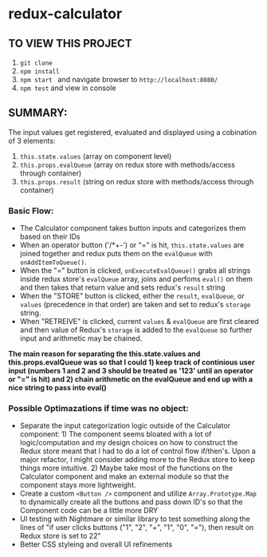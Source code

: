 # redux-calculator

## TO VIEW THIS PROJECT
1. `git clone `
2. `npm install`
3. `npm start ` and navigate browser to `http://localhost:8080/`
4. `npm test` and view in console


## SUMMARY: 

The input values get registered, evaluated and displayed using a cobination of 3 elements:
1. `this.state.values` (array on component level)
2. `this.props.evalQueue` (array on redux store with methods/access through container)
3. `this.props.result` (string on redux store with methods/access through container)

### Basic Flow: 
- The Calculator component takes button inputs and categorizes them based on their IDs
- When an operator button ('/*+-') or "=" is hit, `this.state.values` are joined together and redux puts them on the `evalQueue` with `onAddItemToQueue()`.
- When the "=" button is clicked, `onExecuteEvalQueue()` grabs all strings inside redux store's `evalQueue` array, joins and perfoms `eval()` on them and then takes that return value and sets redux's `result` string
- When the "STORE" button is clicked, either the `result`, `evalQueue`, or `values` (precedence in that order) are taken and set to redux's `storage` string.
- When "RETREIVE" is clicked, current `values` & `evalQueue` are first cleared and then value of Redux's `storage` is added to the `evalQueue` so further input and arithmetic may be chained.

**The main reason for separating the this.state.values and this.props.evalQueue was so that I could 1) keep track of continious user input (numbers 1 and 2 and 3 should be treated as '123' until an operator or "=" is hit) and 2) chain arithmetic on the evalQueue and end up with a nice string to pass into eval()**


### Possible Optimazations if time was no object: 
- Separate the input categorization logic outside of the Calculator component:  1) The component seems bloated with a lot of logic/computation and my design choices on how to construct the Redux store meant that I had to do a lot of control flow if/then's. Upon a major refactor, I might consider adding more to the Redux store to keep things more intuitive.  2) Maybe take most of the functions on the Calculator component and make an external module so that the component stays more lightweight.
- Create a custom `<Button />` component and utilize `Array.Prototype.Map` to dynamically create all the buttons and pass down ID's so that the Component code can be a little more DRY
- UI testing with Nightmare or similar library to test something along the lines of "if user clicks buttons ("1", "2", "+", "1", "0", "="), then result on Redux store is set to 22" 
- Better CSS styleing and overall UI refinements
